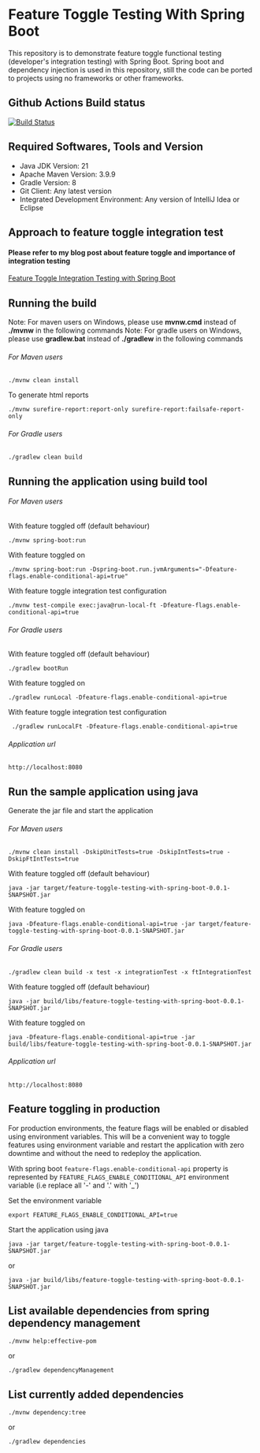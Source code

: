 # Feature Toggle Testing With Spring Boot

This repository is to demonstrate feature toggle functional testing (developer's integration testing) with Spring Boot. Spring boot and dependency injection is used in this repository, still the code can be ported to projects using no frameworks or other frameworks.

## Github Actions Build status
[![Build Status](https://github.com/harishkannarao/FeatureToggleTestingWithSpringBoot/workflows/CI-master/badge.svg)](https://github.com/harishkannarao/FeatureToggleTestingWithSpringBoot/actions?query=workflow%3ACI-master)

## Required Softwares, Tools and Version
* Java JDK Version: 21
* Apache Maven Version: 3.9.9
* Gradle Version: 8
* Git Client: Any latest version
* Integrated Development Environment: Any version of IntelliJ Idea or Eclipse

## Approach to feature toggle integration test

#### Please refer to my blog post about feature toggle and importance of integration testing

[Feature Toggle Integration Testing with Spring Boot](https://blogs.harishkannarao.com/2018/04/feature-toggle-integration-testing-with.html)

## Running the build

Note: For maven users on Windows, please use **mvnw.cmd** instead of **./mvnw** in the following commands
Note: For gradle users on Windows, please use **gradlew.bat** instead of **./gradlew** in the following commands

###### For Maven users

    ./mvnw clean install

To generate html reports

    ./mvnw surefire-report:report-only surefire-report:failsafe-report-only

###### For Gradle users

    ./gradlew clean build

## Running the application using build tool

###### For Maven users
With feature toggled off (default behaviour)

    ./mvnw spring-boot:run

With feature toggled on

    ./mvnw spring-boot:run -Dspring-boot.run.jvmArguments="-Dfeature-flags.enable-conditional-api=true"

With feature toggle integration test configuration

    ./mvnw test-compile exec:java@run-local-ft -Dfeature-flags.enable-conditional-api=true

###### For Gradle users
With feature toggled off (default behaviour)

    ./gradlew bootRun

With feature toggled on

    ./gradlew runLocal -Dfeature-flags.enable-conditional-api=true

With feature toggle integration test configuration

     ./gradlew runLocalFt -Dfeature-flags.enable-conditional-api=true

###### Application url

    http://localhost:8080

## Run the sample application using java

Generate the jar file and start the application

###### For Maven users

    ./mvnw clean install -DskipUnitTests=true -DskipIntTests=true -DskipFtIntTests=true

With feature toggled off (default behaviour)

    java -jar target/feature-toggle-testing-with-spring-boot-0.0.1-SNAPSHOT.jar

With feature toggled on

    java -Dfeature-flags.enable-conditional-api=true -jar target/feature-toggle-testing-with-spring-boot-0.0.1-SNAPSHOT.jar

###### For Gradle users

    ./gradlew clean build -x test -x integrationTest -x ftIntegrationTest

With feature toggled off (default behaviour)

    java -jar build/libs/feature-toggle-testing-with-spring-boot-0.0.1-SNAPSHOT.jar 

With feature toggled on

    java -Dfeature-flags.enable-conditional-api=true -jar build/libs/feature-toggle-testing-with-spring-boot-0.0.1-SNAPSHOT.jar

###### Application url

    http://localhost:8080

## Feature toggling in production

For production environments, the feature flags will be enabled or disabled using environment variables. This will be a convenient way to toggle features using environment variable and restart the application with zero downtime and without the need to redeploy the application.

With spring boot `feature-flags.enable-conditional-api` property is represented by `FEATURE_FLAGS_ENABLE_CONDITIONAL_API` environment variable (i.e replace all '-' and '.' with '_')

Set the environment variable

    export FEATURE_FLAGS_ENABLE_CONDITIONAL_API=true

Start the application using java

    java -jar target/feature-toggle-testing-with-spring-boot-0.0.1-SNAPSHOT.jar

or

    java -jar build/libs/feature-toggle-testing-with-spring-boot-0.0.1-SNAPSHOT.jar

## List available dependencies from spring dependency management

    ./mvnw help:effective-pom

or

    ./gradlew dependencyManagement

## List currently added dependencies

    ./mvnw dependency:tree

or

    ./gradlew dependencies
